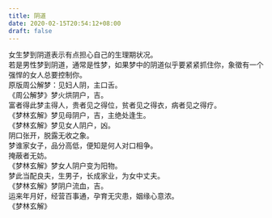 ```yaml
---
title: 阴道
date: 2020-02-15T20:54:12+08:00
draft: false
---
```


女生梦到阴道表示有点担心自己的生理期状况。<br>
若是男性梦到阴道，通常是性梦，如果梦中的阴道似乎要紧紧抓住你，象徵有一个强悍的女人总要控制你。<br>
原版周公解梦：见妇人阴，主口舌。<br>
《周公解梦》梦火烘阴户，吉。<br>
富者得此梦主得人，贵者见之得位，贫者见之得衣，病者见之得疗。<br>
《梦林玄解》梦见母阴户，吉，主绝处逢生。<br>
《梦林玄解》梦见女人阴户，凶。<br>
阴口张开，脱露无收之象。<br>
梦谁家女子，品分高低，便知是何人对口相争。<br>
掩蔽者无妨。<br>
《梦林玄解》梦女人阴户变为阳物。<br>
梦此当配良夫，生男子，长成家业，为女中丈夫。<br>
 《梦林玄解》梦阴户流血，吉。<br>
运来年月好，经营百事通，孕育无灾患，姻缘心意浓。<br>
 《梦林玄解》